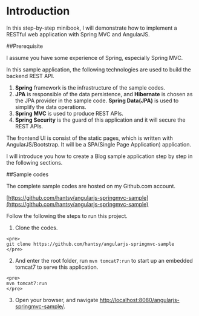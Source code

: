 Introduction
============

In this step-by-step minibook, I will demonstrate how to implement a RESTful web application with Spring MVC and AngularJS.


##Prerequisite

I assume you have some experience of Spring, especially Spring MVC.

In this sample application, the following technologies are used to build the backend REST API.

1. **Spring** framework is the infrastructure of the sample codes.
2. **JPA** is responsible of the data persistence, and **Hibernate** is chosen as the JPA provider in the sample code. **Spring Data(JPA)** is used to simplify the data operations.
3. **Spring MVC** is used to produce REST APIs.
4. **Spring Security** is the guard of this application and it will secure the REST APIs.

The frontend UI is consist of the static pages, which is written with AngularJS/Bootstrap. It will be a SPA(Single Page Application) application.

I will introduce you how to create a Blog sample application step by step in the following sections.

##Sample codes

The complete sample codes are hosted on my Github.com account.

[https://github.com/hantsy/angularjs-springmvc-sample](https://github.com/hantsy/angularjs-springmvc-sample)

Follow the following the steps to run this project.

  1. Clone the codes.

    <pre>
    git clone https://github.com/hantsy/angularjs-springmvc-sample
    </pre>
  
  2. And enter the root folder, run `mvn tomcat7:run` to start up an embedded tomcat7 to serve this application.
  
    <pre>
    mvn tomcat7:run
    </pre>

  3. Open your browser, and navigate [http://localhost:8080/angularjs-springmvc-sample/](http://localhost:8080/angularjs-springmvc-sample/).

